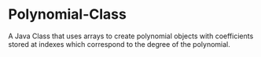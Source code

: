 Polynomial-Class
================

A Java Class that uses arrays to create polynomial objects with coefficients stored at indexes which correspond to the degree of the polynomial.
